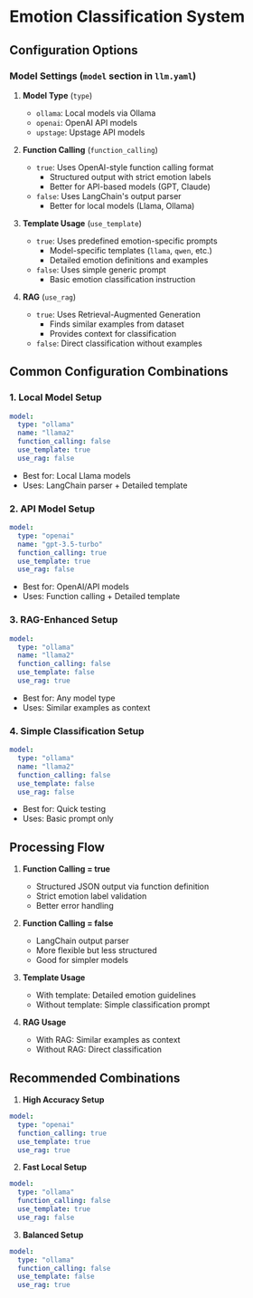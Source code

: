 # Emotion Classification System

## Configuration Options

### Model Settings (`model` section in `llm.yaml`)

1. **Model Type** (`type`)
   - `ollama`: Local models via Ollama
   - `openai`: OpenAI API models
   - `upstage`: Upstage API models

2. **Function Calling** (`function_calling`)
   - `true`: Uses OpenAI-style function calling format
     - Structured output with strict emotion labels
     - Better for API-based models (GPT, Claude)
   - `false`: Uses LangChain's output parser
     - Better for local models (Llama, Ollama)

3. **Template Usage** (`use_template`)
   - `true`: Uses predefined emotion-specific prompts
     - Model-specific templates (`llama`, `qwen`, etc.)
     - Detailed emotion definitions and examples
   - `false`: Uses simple generic prompt
     - Basic emotion classification instruction

4. **RAG** (`use_rag`)
   - `true`: Uses Retrieval-Augmented Generation
     - Finds similar examples from dataset
     - Provides context for classification
   - `false`: Direct classification without examples

## Common Configuration Combinations

### 1. Local Model Setup
```yaml
model:
  type: "ollama"
  name: "llama2"
  function_calling: false
  use_template: true
  use_rag: false
```
- Best for: Local Llama models
- Uses: LangChain parser + Detailed template

### 2. API Model Setup
```yaml
model:
  type: "openai"
  name: "gpt-3.5-turbo"
  function_calling: true
  use_template: true
  use_rag: false
```
- Best for: OpenAI/API models
- Uses: Function calling + Detailed template

### 3. RAG-Enhanced Setup
```yaml
model:
  type: "ollama"
  name: "llama2"
  function_calling: false
  use_template: false
  use_rag: true
```
- Best for: Any model type
- Uses: Similar examples as context

### 4. Simple Classification Setup
```yaml
model:
  type: "ollama"
  name: "llama2"
  function_calling: false
  use_template: false
  use_rag: false
```
- Best for: Quick testing
- Uses: Basic prompt only

## Processing Flow

1. **Function Calling = true**
   - Structured JSON output via function definition
   - Strict emotion label validation
   - Better error handling

2. **Function Calling = false**
   - LangChain output parser
   - More flexible but less structured
   - Good for simpler models

3. **Template Usage**
   - With template: Detailed emotion guidelines
   - Without template: Simple classification prompt

4. **RAG Usage**
   - With RAG: Similar examples as context
   - Without RAG: Direct classification

## Recommended Combinations

1. **High Accuracy Setup**
```yaml
model:
  type: "openai"
  function_calling: true
  use_template: true
  use_rag: true
```

2. **Fast Local Setup**
```yaml
model:
  type: "ollama"
  function_calling: false
  use_template: true
  use_rag: false
```

3. **Balanced Setup**
```yaml
model:
  type: "ollama"
  function_calling: false
  use_template: false
  use_rag: true
```